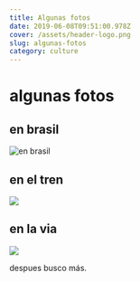```yaml
---
title: Algunas fotos
date: 2019-06-08T09:51:00.978Z
cover: /assets/header-logo.png
slug: algunas-fotos
category: culture
---
```

# algunas fotos 

## en brasil
![](/assets/razorbacks3.jpg "en brasil")

## en el tren
![](/assets/razorbacks2.jpg)

## en la via
![](/assets/razorbacks1.jpg)

despues busco más.
